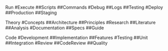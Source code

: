 Run
#Execute
##Scripts
##Commands
#Debug
##Logs
##Testing
#Deploy
##Production
##Staging

Theory
#Concepts
##Architecture
##Principles
#Research
##Literature
##Analysis
#Documentation
##Specs
##Guide

Code
#Development
##Implementation
##Features
#Testing
##Unit
##Integration
#Review
##CodeReview
##Quality